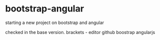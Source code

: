 # bootstrap-angular
starting a new project on bootstrap and angular 

checked in the base version. 
brackets - editor 
github 
boostrap
angularjs

